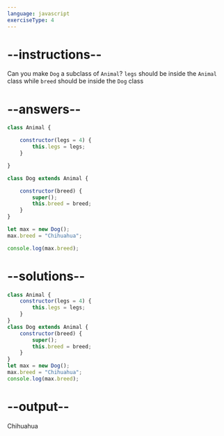 ```yaml
---
language: javascript
exerciseType: 4
---
```


# --instructions--

Can you make `Dog` a subclass of `Animal`?
`legs` should be inside the `Animal` class while `breed` should be inside the `Dog` class

# --answers--

```javascript
class Animal {
```

```javascript
    constructor(legs = 4) {
        this.legs = legs;
    }
```

```javascript
}
```

```javascript
class Dog extends Animal {
```

```javascript
    constructor(breed) {
        super();
        this.breed = breed;
    }
}
```

```javascript
let max = new Dog();
max.breed = "Chihuahua";
```

```javascript
console.log(max.breed);
```

# --solutions--

```javascript
class Animal {
    constructor(legs = 4) {
        this.legs = legs;
    }
}
class Dog extends Animal {
    constructor(breed) {
        super();
        this.breed = breed;
    }
}
let max = new Dog();
max.breed = "Chihuahua";
console.log(max.breed);
```

# --output--

Chihuahua
